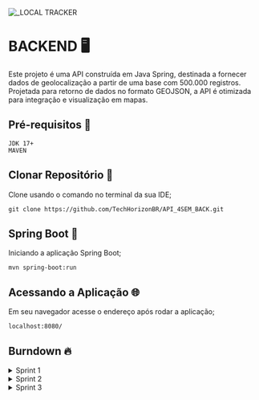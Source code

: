 ![_LOCAL TRACKER](https://github.com/user-attachments/assets/54943760-4003-44e1-a4aa-a9bb536bf6bc)

# BACKEND 🖥️

Este projeto é uma API construída em Java Spring, destinada a fornecer dados de geolocalização a partir de uma base com 500.000 registros. Projetada para retorno de dados no formato GEOJSON, a API é otimizada para integração e visualização em mapas.

## Pré-requisitos 🧰
```
JDK 17+
MAVEN
```
## Clonar Repositório 🟰

Clone usando o comando no terminal da sua IDE; 
```
git clone https://github.com/TechHorizonBR/API_4SEM_BACK.git
```

## Spring Boot 🍃

Iniciando a aplicação Spring Boot;
```
mvn spring-boot:run
```

## Acessando a Aplicação 🌐

Em seu navegador acesse o endereço após rodar a aplicação;
```
localhost:8080/
```

## Burndown 🔥

<details>
     
<summary>Sprint 1</summary>

<img src="https://github.com/user-attachments/assets/2e319293-90e7-4de4-a9a1-654c521457c3" width="750" />

</details>

<details>

<summary>Sprint 2</summary>

![WhatsApp Image 2024-10-19 at 14 38 16](https://github.com/user-attachments/assets/aff43a9b-fff2-430c-9eee-2efbb0c6111d)

</details>

<details>

<summary>Sprint 3</summary>
     
</details>
